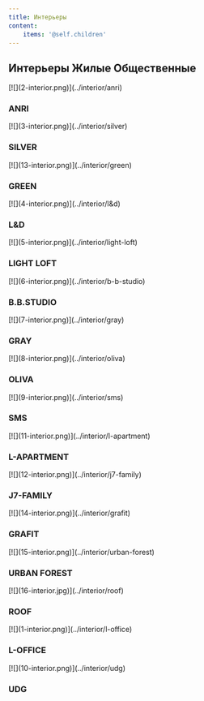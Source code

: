 ```yaml
---
title: Интерьеры
content:
    items: '@self.children'
---
```


<h2><span id="interior-all">Интерьеры</span> <span id="interior-live">Жилые</span> <span id="interior-public">Общественные</span></h2>

<div class="row live">
    <div class="l-33" markdown="1">[![](2-interior.png)](../interior/anri)
        <h3 class="project-title">ANRI</h3>
    </div>
    <div class="l-33" markdown="1">[![](3-interior.png)](../interior/silver)
        <h3 class="project-title">SILVER</h3>
    </div>
    <div class="l-33" markdown="1">[![](13-interior.png)](../interior/green)
        <h3 class="project-title">GREEN</h3>
    </div>
    <div class="l-33" markdown="1">[![](4-interior.png)](../interior/l&d)
        <h3 class="project-title">L&D</h3>
    </div>
    <div class="l-33" markdown="1">[![](5-interior.png)](../interior/light-loft)
        <h3 class="project-title">LIGHT LOFT</h3>
    </div>
    <div class="l-33" markdown="1">[![](6-interior.png)](../interior/b-b-studio)
        <h3 class="project-title">B.B.STUDIO</h3>
    </div>
    <div class="l-33" markdown="1">[![](7-interior.png)](../interior/gray)
        <h3 class="project-title">GRAY</h3>
    </div>
    <div class="l-33" markdown="1">[![](8-interior.png)](../interior/oliva)
        <h3 class="project-title">OLIVA</h3>
    </div>
    <div class="l-33" markdown="1">[![](9-interior.png)](../interior/sms)
        <h3 class="project-title">SMS</h3>
    </div>
    <div class="l-33" markdown="1">[![](11-interior.png)](../interior/l-apartment)
        <h3 class="project-title">L-APARTMENT</h3>
    </div>
    <div class="l-33" markdown="1">[![](12-interior.png)](../interior/j7-family)
        <h3 class="project-title">J7-FAMILY</h3>
    </div>
    <div class="l-33" markdown="1">[![](14-interior.png)](../interior/grafit)
        <h3 class="project-title">GRAFIT</h3>
    </div>
    <div class="l-33" markdown="1">[![](15-interior.png)](../interior/urban-forest)
        <h3 class="project-title">URBAN FOREST</h3>
    </div>
    <div class="l-33" markdown="1">[![](16-interior.jpg)](../interior/roof)
        <h3 class="project-title">ROOF</h3>
    </div>
</div>
<div class="row public">
    <div class="l-33" markdown="1">[![](1-interior.png)](../interior/l-office)
    	<h3 class="project-title">L-OFFICE</h3> 
    </div>
    <div class="l-33" markdown="1">[![](10-interior.png)](../interior/udg)
        <h3 class="project-title">UDG</h3>
    </div>
</div>